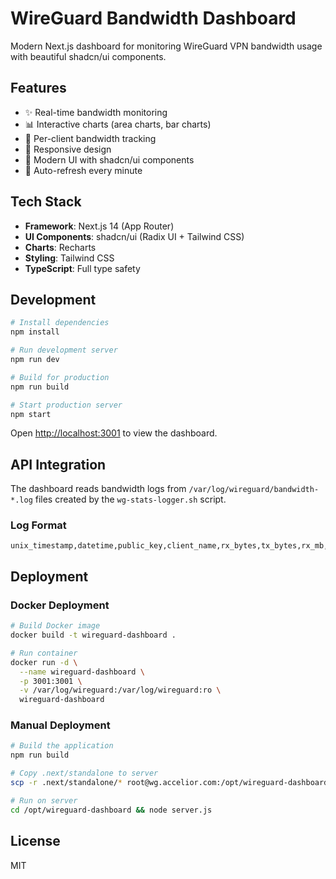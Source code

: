 # WireGuard Bandwidth Dashboard

Modern Next.js dashboard for monitoring WireGuard VPN bandwidth usage with beautiful shadcn/ui components.

## Features

- ✨ Real-time bandwidth monitoring
- 📊 Interactive charts (area charts, bar charts)
- 👥 Per-client bandwidth tracking
- 📱 Responsive design
- 🎨 Modern UI with shadcn/ui components
- 🔄 Auto-refresh every minute

## Tech Stack

- **Framework**: Next.js 14 (App Router)
- **UI Components**: shadcn/ui (Radix UI + Tailwind CSS)
- **Charts**: Recharts
- **Styling**: Tailwind CSS
- **TypeScript**: Full type safety

## Development

```bash
# Install dependencies
npm install

# Run development server
npm run dev

# Build for production
npm run build

# Start production server
npm start
```

Open [http://localhost:3001](http://localhost:3001) to view the dashboard.

## API Integration

The dashboard reads bandwidth logs from `/var/log/wireguard/bandwidth-*.log` files created by the `wg-stats-logger.sh` script.

### Log Format
```csv
unix_timestamp,datetime,public_key,client_name,rx_bytes,tx_bytes,rx_mb,tx_mb,total_mb
```

## Deployment

### Docker Deployment

```bash
# Build Docker image
docker build -t wireguard-dashboard .

# Run container
docker run -d \
  --name wireguard-dashboard \
  -p 3001:3001 \
  -v /var/log/wireguard:/var/log/wireguard:ro \
  wireguard-dashboard
```

### Manual Deployment

```bash
# Build the application
npm run build

# Copy .next/standalone to server
scp -r .next/standalone/* root@wg.accelior.com:/opt/wireguard-dashboard/

# Run on server
cd /opt/wireguard-dashboard && node server.js
```

## License

MIT
